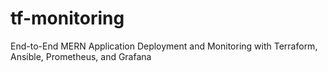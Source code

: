 # tf-monitoring
End-to-End MERN Application Deployment and Monitoring with Terraform, Ansible, Prometheus, and Grafana
